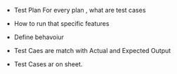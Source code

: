 * Test Plan
For every plan  , what are test cases 

* How  to run that specific features
* Define behavoiur
* Test Caes are match with Actual and Expected Output

* Test Cases ar on sheet.
